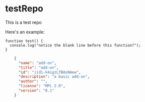 testRepo
========

This is a test repo


Here's an example:

```
function test() {
  console.log("notice the blank line before this function?");
}
```

```json
    {
      "name": "add-on",
      "title": "add-on",
      "id": "jid1-k4igzLTBAsNAew",
      "description": "a basic add-on",
      "author": "",
      "license": "MPL 2.0",
      "version": "0.1"
    }
```
